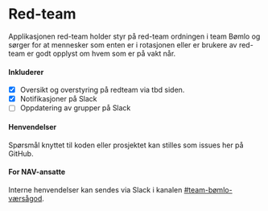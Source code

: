 # Red-team

Applikasjonen red-team holder styr på red-team ordningen i team Bømlo og sørger for at 
mennesker som enten er i rotasjonen eller er brukere av red-team er godt opplyst om hvem som er på vakt når.

#### Inkluderer
- [x] Oversikt og overstyring på redteam via tbd siden.
- [x] Notifikasjoner på Slack
- [ ] Oppdatering av grupper på Slack

#### Henvendelser
Spørsmål knyttet til koden eller prosjektet kan stilles som issues her på GitHub.

#### For NAV-ansatte
Interne henvendelser kan sendes via Slack i kanalen [#team-bømlo-værsågod](https://nav-it.slack.com/archives/C019637N90X).
